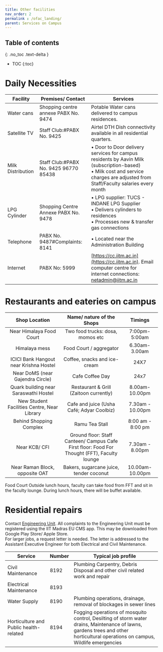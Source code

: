 ```yaml
---
title: Other facilities
nav_order: 2
permalink : /ofac_landing/
parent: Services on Campus
---
```


## Table of contents
{: .no_toc .text-delta } 
* TOC
{:toc}

# Daily Necessities  

| Facility | Premises/ Contact | Services |
| ----- | ----- | ----- |
| Water cans | Shopping centre annexe PABX No. 9474 | Potable Water cans delivered to campus residences. |
| Satellite TV | Staff Club:#PABX No. 9425 | Airtel DTH Dish connectivity available in all residential quarters.  |
| Milk Distribution | Staff Club:#PABX No. 9425 96770 85438 | • Door to Door delivery services for campus residents by Aavin Milk (subscription-based) <br> • Milk cost and service charges are adjusted from Staff/Faculty salaries every month |
| LPG Cylinder | Shopping Centre Annexe PABX No. 9478 | • LPG supplier: TUCS \- INDANE LPG Supplier <br> • Delivers cylinders to residences <br> • Processes new & transfer gas connections |
| Telephone | PABX No. 9487#Complaints:  8141 |  • Located near the Administration Building |
| Internet | PABX No: 5999 | [https://cc.iitm.ac.in](https://cc.iitm.ac.in). Email computer centre for internet connections: [netadmin@iitm.ac.in](mailto:netadmin@iitm.ac.in) |

# Restaurants and eateries on campus

| Shop Location |             Name/ nature of the Shops             |      Timings      |
| :---: |:-------------------------------------------------:|:-----------------:|
| Near Himalaya Food Court |         Two food trucks: dosa, momos etc          |   7:00pm-5:00am   |
| Himalaya mess |              Food Court / aggregator              |   6.30am-3.00am   |
| ICICI Bank Hangout near Krishna Hostel |           Coffee, snacks and ice-cream            |       24X7        |
| Near DoMS (near Gajendra Circle) |                 Cafe Coffee Day                 | 24x7  |
| Quark building near Saraswathi Hostel |      Restaurant & Grill (Zaitoon currently)       |  8.00am-10.00pm   |
| New Student Facilities Centre, Near Library |    Cafe and juice (Usha Café;  Adyar Coolbiz)     | 7.30am - 10.00pm  |
| Behind Shopping Complex |                  Ramu Tea Stall                   | 8:00 am - 8:00 pm |
| Near KCB/ CFI | Ground floor: Staff Canteen/ Campus Cafe <br> First floor: Food For Thought (FFT), Faculty lounge |  7.30am - 8.00pm  |
| Near Raman Block, opposite OAT |      Bakers, sugarcane juice, tender coconut      |  10.00am-10.00pm  |

Food Court
Outside lunch hours, faculty can take food from FFT and sit in the faculty lounge. During lunch hours, there will be buffet available. 

# Residential repairs
Contact [Engineering Unit](https://enggunit.iitm.ac.in/). All complaints to the Engineering Unit must be registered using the IIT Madras EU CMS app. This may be downloaded from Google Play Store/ Apple Store.  
For larger jobs, a request letter is needed. The letter is addressed to the Assistant Executive Engineer for both Electrical and Civil Maintenance.

| Service                | Number                                          | Typical job profile                                                                                                                                                             |
|------------------------|-------------------------------------------------|---------------------------------------------------------------------------------------------------------------------------------------------------------------------------------|
| Civil Maintenance      | 8192                                            | Plumbing Carpentry, Debris Disposal and other civil related work and repair                                                                                                     |
| Electrical Maintenance | 8193                                            |                                                                                                                                                                                 |
| Water Supply           | 8190                                            | Plumbing operations, drainage, removal of blockages in sewer lines                                                                                                              |
| Horticulture and Public health-related         | 8194 | Fogging operations of mosquito control, Desilting of storm water drains, Maintenance of lawns, gardens trees and other horticultural operations on campus, Wildlife emergencies |

